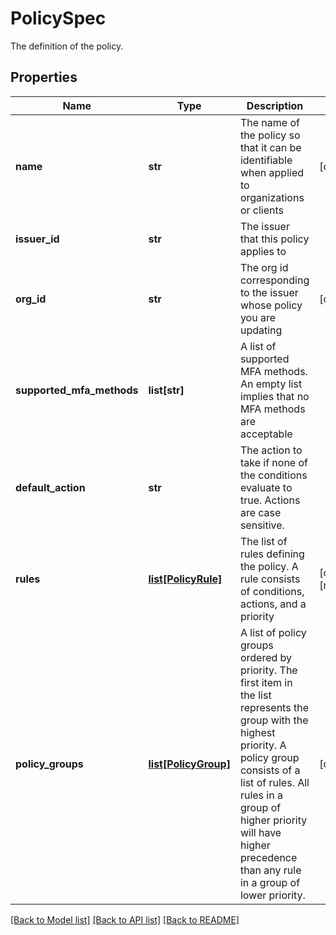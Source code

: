 # PolicySpec

The definition of the policy.
## Properties
Name | Type | Description | Notes
------------ | ------------- | ------------- | -------------
**name** | **str** | The name of the policy so that it can be identifiable when applied to organizations or clients | [optional] 
**issuer_id** | **str** | The issuer that this policy applies to | 
**org_id** | **str** | The org id corresponding to the issuer whose policy you are updating | [optional] 
**supported_mfa_methods** | **list[str]** | A list of supported MFA methods. An empty list implies that no MFA methods are acceptable | 
**default_action** | **str** | The action to take if none of the conditions evaluate to true. Actions are case sensitive. | 
**rules** | [**list[PolicyRule]**](PolicyRule.md) | The list of rules defining the policy. A rule consists of conditions, actions, and a priority | [optional] [readonly] 
**policy_groups** | [**list[PolicyGroup]**](PolicyGroup.md) | A list of policy groups ordered by priority. The first item in the list represents the group with the highest priority. A policy group consists of a list of rules. All rules in a group of higher priority will have higher precedence than any rule in a group of lower priority.  | [optional] 

[[Back to Model list]](../README.md#documentation-for-models) [[Back to API list]](../README.md#documentation-for-api-endpoints) [[Back to README]](../README.md)


